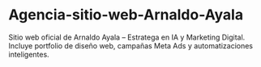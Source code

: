 # Agencia-sitio-web-Arnaldo-Ayala
Sitio web oficial de Arnaldo Ayala – Estratega en IA y Marketing Digital. Incluye portfolio de diseño web, campañas Meta Ads y automatizaciones inteligentes.
